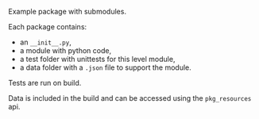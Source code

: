 Example package with submodules.

Each package contains:
- an `__init__.py`,
- a module with python code,
- a test folder with unittests for this level module,
- a data folder with a `.json` file to support the module.

Tests are run on build.

Data is included in the build and can be accessed using the `pkg_resources` api.
